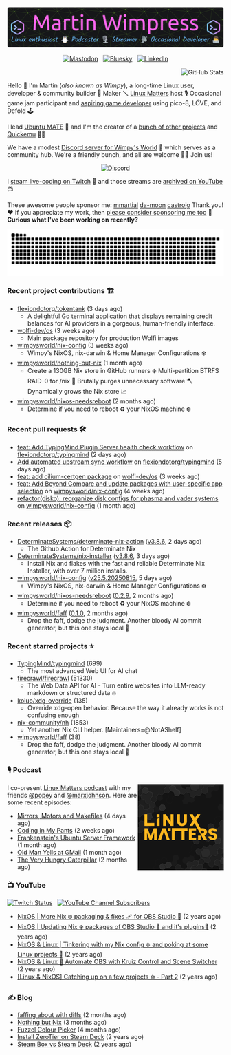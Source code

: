 <p align="center">
  <a href="https://wimpysworld.com" target="_blank"><img src="https://raw.githubusercontent.com/flexiondotorg/flexiondotorg/main/.github/github-header-image.png"></a>
</p>
<p align="center">
  &nbsp;<a href="https://wimpysworld.social/@martin" target="_blank"><img alt="Mastodon" src="https://img.shields.io/badge/Mastodon-6468fa?style=for-the-badge&logo=mastodon&logoColor=%23ffffff"></a>&nbsp;
  &nbsp;<a href="https://bsky.app/profile/wimpys.world" target="_blank"><img alt="Bluesky" src="https://img.shields.io/badge/Bluesky-0772D8?style=for-the-badge&logo=bluesky&logoColor=%23ffffff"></a>&nbsp;
  &nbsp;<a href="https://www.linkedin.com/in/martinwimpress/" target="_blank"><img alt="LinkedIn" src="https://img.shields.io/badge/LinkedIn-1667be?style=for-the-badge&logo=linkedin&logoColor=%23ffffff"></a>&nbsp;
</p>
<a href="https://github.com/flexiondotorg" target="_blank"><img align="right" src="https://github-readme-stats.vercel.app/api?username=flexiondotorg&show_icons=true&show=reviews,discussions_started,discussions_answered,prs_merged&include_all_commits=true&bg_color=0E1117&title_color=fa66ed&icon_color=6bbbfa&text_color=c5c8c6&ring_color=98ed3f&border_radius=8" alt="GitHub Stats"></a>
<br />

Hello 👋 I'm Martin (*also known as Wimpy*), a long-time Linux user, developer & community builder 🐧 Maker 🪛 [Linux Matters](https://linuxmatters.sh) host 🎙️ Occasional game jam participant and [aspiring game developer](https://oval-tutu.com) using pico-8, LÖVE, and Defold 🕹️

I lead [Ubuntu MATE](https://ubuntu-mate.org) 🧉 and I'm the creator of a [bunch of other projects](https://wimpysworld.com/projects/) and [Quickemu](https://github.com/quickemu-project/) 🧑‍💻

We have a modest [Discord server for Wimpy's World](https://wimpysworld.io/discord) 💬 which serves as a community hub. We're a friendly bunch, and all are welcome 🏳️‍🌈 Join us!

<div align="center"><a href="https://wimpysworld.io/discord" target="_blank"><img alt="Discord" src="https://img.shields.io/discord/712850672223125565?style=for-the-badge&logo=discord&logoColor=%23ffffff&label=Discord&labelColor=%234253e8&color=%23e4e2e2"></a></div>

I [steam live-coding on Twitch](https://twitch.tv/WimpysWorld) 📡 and those streams are [archived on YouTube](https://youtube.com/WimpysWorld) 📺️

These awesome people sponsor me: [mmartial](https://github.com/mmartial) [da-moon](https://github.com/da-moon) [castrojo](https://github.com/castrojo)  Thank you! ❤️
If you appreciate my work, then [please consider sponsoring me too](https://github.com/sponsors/flexiondotorg) 🤑 **Curious what I've been working on recently?**
<div align="center">
  <img align="center" alt="GitHub Contribution Snake" src="https://raw.githubusercontent.com/flexiondotorg/flexiondotorg/snake/github-contribution-grid-snake-dark.svg">
</div>

### Recent project contributions 🏗️


- [flexiondotorg/tokentank](https://github.com/flexiondotorg/tokentank) (3 days ago)
  - A delightful Go terminal application that displays remaining credit balances for AI providers in a gorgeous, human-friendly interface.
- [wolfi-dev/os](https://github.com/wolfi-dev/os) (3 weeks ago)
  - Main package repository for production Wolfi images
- [wimpysworld/nix-config](https://github.com/wimpysworld/nix-config) (3 weeks ago)
  - Wimpy&#39;s NixOS, nix-darwin  &amp; Home Manager Configurations ❄️
- [wimpysworld/nothing-but-nix](https://github.com/wimpysworld/nothing-but-nix) (1 month ago)
  - Create a 130GB Nix ️store in GitHub runners ❄️ Multi-partition BTRFS RAID-0 for /nix 💪 Brutally purges unnecessary software 🪓 Dynamically grows the Nix store 📈
- [wimpysworld/nixos-needsreboot](https://github.com/wimpysworld/nixos-needsreboot) (2 months ago)
  - Determine if you need to reboot ️♻️ your NixOS machine ️❄️

### Recent pull requests 🛠️


- [feat: Add TypingMind Plugin Server health check workflow](https://github.com/flexiondotorg/typingmind/pull/2) on [flexiondotorg/typingmind](https://github.com/flexiondotorg/typingmind) (2 days ago)
- [Add automated upstream sync workflow](https://github.com/flexiondotorg/typingmind/pull/1) on [flexiondotorg/typingmind](https://github.com/flexiondotorg/typingmind) (5 days ago)
- [feat: add cilium-certgen package](https://github.com/wolfi-dev/os/pull/61331) on [wolfi-dev/os](https://github.com/wolfi-dev/os) (3 weeks ago)
- [feat: Add Beyond Compare and update packages with user-specific app selection](https://github.com/wimpysworld/nix-config/pull/570) on [wimpysworld/nix-config](https://github.com/wimpysworld/nix-config) (4 weeks ago)
- [refactor(disko): reorganize disk configs for phasma and vader systems](https://github.com/wimpysworld/nix-config/pull/556) on [wimpysworld/nix-config](https://github.com/wimpysworld/nix-config) (1 month ago)

### Recent releases 📦️


- [DeterminateSystems/determinate-nix-action](https://github.com/DeterminateSystems/determinate-nix-action) ([v3.8.6](https://github.com/DeterminateSystems/determinate-nix-action/releases/tag/v3.8.6), 2 days ago)
  - The Github Action for Determinate Nix
- [DeterminateSystems/nix-installer](https://github.com/DeterminateSystems/nix-installer) ([v3.8.6](https://github.com/DeterminateSystems/nix-installer/releases/tag/v3.8.6), 3 days ago)
  - Install Nix and flakes with the fast and reliable Determinate Nix Installer, with over 7 million installs.
- [wimpysworld/nix-config](https://github.com/wimpysworld/nix-config) ([v25.5.20250815](https://github.com/wimpysworld/nix-config/releases/tag/v25.5.20250815), 5 days ago)
  - Wimpy&#39;s NixOS, nix-darwin  &amp; Home Manager Configurations ❄️
- [wimpysworld/nixos-needsreboot](https://github.com/wimpysworld/nixos-needsreboot) ([0.2.9](https://github.com/wimpysworld/nixos-needsreboot/releases/tag/0.2.9), 2 months ago)
  - Determine if you need to reboot ️♻️ your NixOS machine ️❄️
- [wimpysworld/faff](https://github.com/wimpysworld/faff) ([0.1.0](https://github.com/wimpysworld/faff/releases/tag/0.1.0), 2 months ago)
  - Drop the faff, dodge the judgment. Another bloody AI commit generator, but this one stays local 🦙

### Recent starred projects ⭐️


- [TypingMind/typingmind](https://github.com/TypingMind/typingmind) (699)
  - The most advanced Web UI for AI chat
- [firecrawl/firecrawl](https://github.com/firecrawl/firecrawl) (51330)
  - The Web Data API for AI - Turn entire websites into LLM-ready markdown or structured data 🔥
- [koiuo/xdg-override](https://github.com/koiuo/xdg-override) (135)
  - Override xdg-open behavior. Because the way it already works is not confusing enough
- [nix-community/nh](https://github.com/nix-community/nh) (1853)
  - Yet another Nix CLI helper. [Maintainers=@NotAShelf]
- [wimpysworld/faff](https://github.com/wimpysworld/faff) (38)
  - Drop the faff, dodge the judgment. Another bloody AI commit generator, but this one stays local 🦙

### 🎙️ Podcast
<img align="right" src="https://raw.githubusercontent.com/flexiondotorg/flexiondotorg/main/.github/linuxmatters.png" alt="Linux Matters Podcast" width="200" height="200">

I co-present [Linux Matters podcast](https://linuxmatters.sh) with my friends [@popey](https://github.com/popey) and [@marxjohnson](https://github.com/marxjohnson).
Here are some recent episodes:

- [Mirrors, Motors and Makefiles](https://linuxmatters.sh/62/) (4 days ago)
- [Coding in My Pants](https://linuxmatters.sh/61/) (2 weeks ago)
- [Frankenstein&#39;s Ubuntu Server Framework](https://linuxmatters.sh/60/) (1 month ago)
- [Old Man Yells at GMail](https://linuxmatters.sh/59/) (1 month ago)
- [The Very Hungry Caterpillar](https://linuxmatters.sh/58/) (2 months ago)

### 📺️ YouTube
<a href="https://twitch.tv/WimpysWorld" target="_blank"><img alt="Twitch Status" src="https://img.shields.io/twitch/status/WimpysWorld?style=for-the-badge&logo=twitch&logoColor=ffffff&label=Twitch&labelColor=%23904ef9&color=%23e4e2e2"></a>&nbsp;&nbsp;
<a href="https://youtube.com/WimpysWorld" target="_blank"><img alt="YouTube Channel Subscribers" src="https://img.shields.io/youtube/channel/subscribers/UChpYmMp7EFaxuogUX1eAqyw?style=for-the-badge&logo=youtube&logoColor=ffffff&label=YouTube&labelColor=%23fb1b20&color=%23e4e2e2"></a>

- [NixOS | More Nix ❄️ packaging &amp; fixes 🩹 for OBS Studio 📡](https://www.youtube.com/watch?v=VqNaOOm7Dhw) (2 years ago)
- [NixOS | Updating Nix ❄️ packages of OBS Studio 📡 and it&#39;s plugins🔌](https://www.youtube.com/watch?v=phgOv_UCbMM) (2 years ago)
- [NixOS &amp; Linux | Tinkering with my Nix config ❄️ and poking at some Linux projects 🐧](https://www.youtube.com/watch?v=biVQ_-v8oEo) (2 years ago)
- [NixOS &amp; Linux 🐧 Automate OBS with Kruiz Control and Scene Switcher](https://www.youtube.com/watch?v=BSITslJbMGA) (2 years ago)
- [[Linux &amp; NixOS] Catching up on a few projects ❄️ - Part 2](https://www.youtube.com/watch?v=IpiuKvqHU-c) (2 years ago)

### ✍️ Blog

- [faffing about with diffs](https://wimpysworld.com/posts/faff-ollama-conventional-commit-generator/) (2 months ago)
- [Nothing but Nix](https://wimpysworld.com/posts/nothing-but-nix-github-actions/) (3 months ago)
- [Fuzzel Colour Picker](https://wimpysworld.com/posts/fuzzel-hyprpicker/) (4 months ago)
- [Install ZeroTier on Steam Deck](https://wimpysworld.com/posts/install-zerotier-on-steamdeck/) (2 years ago)
- [Steam Box vs Steam Deck](https://wimpysworld.com/posts/steambox-vs-steamdeck/) (2 years ago)
